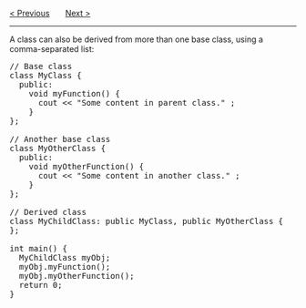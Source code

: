 <a href="/Classes/Inheritance/Main.md">&lt; Previous</a>
&nbsp;&nbsp;&nbsp;&nbsp;&nbsp;
<a href="/Classes/Inheritance/Multiple.md">Next &gt;</a>
<hr>
A class can also be derived from more than one base class, using a comma-separated list:
<pre>
// Base class
class MyClass {
  public:
    void myFunction() {
      cout &lt;&lt; "Some content in parent class." ;
    }
};<br>
// Another base class
class MyOtherClass {
  public:
    void myOtherFunction() {
      cout &lt;&lt; "Some content in another class." ;
    }
};<br>
// Derived class
class MyChildClass: public MyClass, public MyOtherClass {
};<br>
int main() {
  MyChildClass myObj;
  myObj.myFunction();
  myObj.myOtherFunction();
  return 0;
}
</pre>
